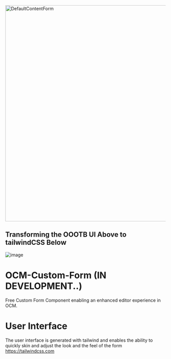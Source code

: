 <img width="681" alt="DefaultContentForm" src="https://user-images.githubusercontent.com/364208/190724683-065d3769-b914-4821-b469-c7cec38ea3de.PNG"> 

## Transforming the OOOTB UI Above to tailwindCSS Below

![image](https://user-images.githubusercontent.com/364208/190755093-4af5d190-1d19-4e15-a78c-fc56762fbe61.png)


# OCM-Custom-Form (IN DEVELOPMENT..)
Free Custom Form Component enabling an enhanced editor experience in OCM. 

# User Interface
The user interface is generated with tailwind and enables the ability to quickly skin and adjust the look and the feel of the form 
https://tailwindcss.com


